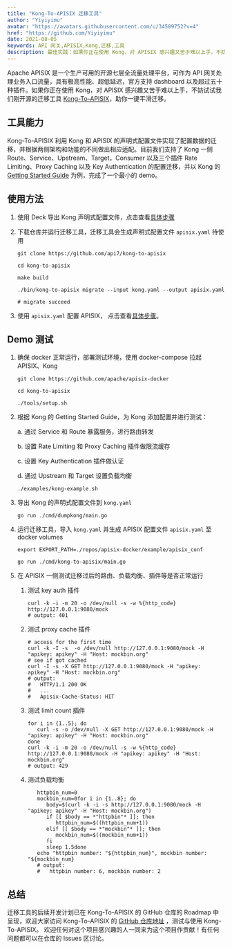 ```yaml
---
title: "Kong-To-APISIX 迁移工具"
author: "Yiyiyimu"
avatar: "https://avatars.githubusercontent.com/u/34589752?v=4"
href: "https://github.com/Yiyiyimu"
date: 2021-08-05
keywords: API 网关,APISIX,Kong,迁移,工具
description: 最佳实践：如果你正在使用 Kong，对 APISIX 感兴趣又苦于难以上手，不妨试试我们刚开源的迁移工具 Kong-To-APISIX，助你一键平滑迁移。
---
```


Apache APISIX 是一个生产可用的开源七层全流量处理平台，可作为 API 网关处理业务入口流量，具有极高性能、超低延迟，官方支持 dashboard 以及超过五十种插件。如果你正在使用 Kong，对 APISIX 感兴趣又苦于难以上手，不妨试试我们刚开源的迁移工具 [Kong-To-APISIX](https://github.com/api7/kong-to-apisix)，助你一键平滑迁移。

## 工具能力

Kong-To-APISIX 利用 Kong 和 APISIX 的声明式配置文件实现了配置数据的迁移，并根据两侧架构和功能的不同做出相应适配。目前我们支持了 Kong 一侧 Route、Service、Upstream、Target，Consumer 以及三个插件 Rate Limiting、Proxy Caching 以及 Key Authentication 的配置迁移，并以 Kong 的 [Getting Started Guide](https://docs.konghq.com/getting-started-guide/2.4.x/overview/) 为例，完成了一个最小的 demo。

## 使用方法

1. 使用 Deck 导出 Kong 声明式配置文件，点击查看[具体步骤](https://docs.konghq.com/deck/1.7.x/guides/backup-restore/)

1. 下载仓库并运行迁移工具，迁移工具会生成声明式配置文件 `apisix.yaml` 待使用

   ```shell
   git clone https://github.com/api7/kong-to-apisix

   cd kong-to-apisix

   make build

   ./bin/kong-to-apisix migrate --input kong.yaml --output apisix.yaml

   # migrate succeed
   ```

1. 使用 `apisix.yaml` 配置 APISIX， 点击查看[具体步骤](https://apisix.apache.org/docs/apisix/stand-alone)。

## Demo 测试

1. 确保 docker 正常运行，部署测试环境，使用 docker-compose 拉起 APISIX、Kong

   ```shell
   git clone https://github.com/apache/apisix-docker

   cd kong-to-apisix

   ./tools/setup.sh
   ```

1. 根据 Kong 的 Getting Started Guide，为 Kong 添加配置并进行测试：

   a. 通过 Service 和 Route 暴露服务，进行路由转发

   b. 设置 Rate Limiting 和 Proxy Caching 插件做限流缓存

   c. 设置 Key Authentication 插件做认证

   d. 通过 Upstream 和 Target 设置负载均衡

   ```shell
   ./examples/kong-example.sh
   ```

1. 导出 Kong 的声明式配置文件到 `kong.yaml`

   ```shell
   go run ./cmd/dumpkong/main.go
   ```

1. 运行迁移工具，导入 `kong.yaml` 并生成 APISIX 配置文件 `apisix.yaml` 至 docker volumes

   ```shell
   export EXPORT_PATH=./repos/apisix-docker/example/apisix_conf

   go run ./cmd/kong-to-apisix/main.go
   ```

1. 在 APISIX 一侧测试迁移过后的路由、负载均衡、插件等是否正常运行

   1. 测试 key auth 插件

      ```shell
      curl -k -i -m 20 -o /dev/null -s -w %{http_code} http://127.0.0.1:9080/mock
      # output: 401
      ```

   1. 测试 proxy cache 插件

      ```shell
      # access for the first time
      curl -k -I -s  -o /dev/null http://127.0.0.1:9080/mock -H "apikey: apikey" -H "Host: mockbin.org"
      # see if got cached
      curl -I -s -X GET http://127.0.0.1:9080/mock -H "apikey: apikey" -H "Host: mockbin.org"
      # output:
      #   HTTP/1.1 200 OK
      #   ...
      #   Apisix-Cache-Status: HIT
      ```

   1. 测试 limit count 插件

      ```shell
      for i in {1..5}; do
         curl -s -o /dev/null -X GET http://127.0.0.1:9080/mock -H "apikey: apikey" -H "Host: mockbin.org"
      done
      curl -k -i -m 20 -o /dev/null -s -w %{http_code} http://127.0.0.1:9080/mock -H "apikey: apikey" -H "Host: mockbin.org"
      # output: 429
      ```

   1. 测试负载均衡
    
      ```shell
         httpbin_num=0
         mockbin_num=0for i in {1..8}; do
            body=$(curl -k -i -s http://127.0.0.1:9080/mock -H "apikey: apikey" -H "Host: mockbin.org")
            if [[ $body == *"httpbin"* ]]; then
               httpbin_num=$((httpbin_num+1))
            elif [[ $body == *"mockbin"* ]]; then
               mockbin_num=$((mockbin_num+1))
            fi
            sleep 1.5done
         echo "httpbin number: "${httpbin_num}", mockbin number: "${mockbin_num}
         # output:
         #   httpbin number: 6, mockbin number: 2
         ```

## 总结

迁移工具的后续开发计划已在 Kong-To-APISIX 的 GitHub 仓库的 Roadmap 中呈现，欢迎大家访问 Kong-To-APISIX 的 [GitHub 仓库地址](https://github.com/api7/kong-to-apisix) ，测试与使用 Kong-To-APISIX。
欢迎任何对这个项目感兴趣的人一同来为这个项目作贡献！有任何问题都可以在仓库的 Issues 区讨论。
